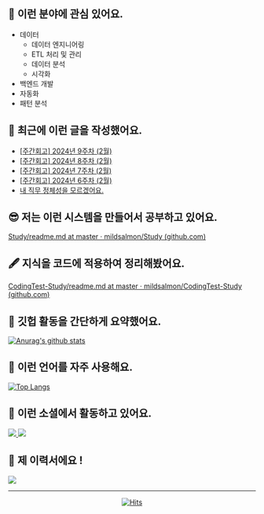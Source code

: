 ## 📡 이런 분야에 관심 있어요.

- 데이터
    - 데이터 엔지니어링
    - ETL 처리 및 관리
    - 데이터 분석
    - 시각화
- 백엔드 개발
- 자동화
- 패턴 분석

## 📝 최근에 이런 글을 작성했어요.

<!-- BLOG-POST-LIST:START -->
- [[주간회고] 2024년 9주차 &lpar;2월&rpar;](https://blex.me/@mildsalmon/%EC%A3%BC%EA%B0%84%ED%9A%8C%EA%B3%A0-2024%EB%85%84-9%EC%A3%BC%EC%B0%A8-2%EC%9B%94)
- [[주간회고] 2024년 8주차 &lpar;2월&rpar;](https://blex.me/@mildsalmon/%EC%A3%BC%EA%B0%84%ED%9A%8C%EA%B3%A0-2024%EB%85%84-8%EC%A3%BC%EC%B0%A8-2%EC%9B%94-nEGNWcST)
- [[주간회고] 2024년 7주차 &lpar;2월&rpar;](https://blex.me/@mildsalmon/%EC%A3%BC%EA%B0%84%ED%9A%8C%EA%B3%A0-2024%EB%85%84-7%EC%A3%BC%EC%B0%A8-2%EC%9B%94)
- [[주간회고] 2024년 6주차 &lpar;2월&rpar;](https://blex.me/@mildsalmon/%EC%A3%BC%EA%B0%84%ED%9A%8C%EA%B3%A0-2024%EB%85%84-6%EC%A3%BC%EC%B0%A8-2%EC%9B%94)
- [내 직무 정체성을 모르겠어요.](https://blex.me/@mildsalmon/%EB%82%B4-%EC%A7%81%EB%AC%B4-%EC%A0%95%EC%B2%B4%EC%84%B1%EC%9D%84-%EB%AA%A8%EB%A5%B4%EA%B2%A0%EC%96%B4%EC%9A%94)
<!-- BLOG-POST-LIST:END -->

## 😎 저는 이런 시스템을 만들어서 공부하고 있어요.

[Study/readme.md at master · mildsalmon/Study (github.com)](https://github.com/mildsalmon/Study/blob/master/readme.md)

## 🖋 지식을 코드에 적용하여 정리해봤어요.

[CodingTest-Study/readme.md at master · mildsalmon/CodingTest-Study (github.com)](https://github.com/mildsalmon/CodingTest-Study/blob/master/readme.md)

## 📑 깃헙 활동을 간단하게 요약했어요.

[![Anurag's github stats](https://github-readme-stats.vercel.app/api?username=mildsalmon&count_private=false&show_icons=true)](https://github.com/mildsalmon)

## 🥇 이런 언어를 자주 사용해요.

[![Top Langs](https://github-readme-stats.vercel.app/api/top-langs/?username=mildsalmon&hide=html)](https://github.com/mildsalmon)

## 🔮 이런 소셜에서 활동하고 있어요.

<p>

<a href="https://blex.me/@mildsalmon/about">
    <img src="http://img.shields.io/badge/BLOG-black?style=plastic&logo=bloglovin">
</a>

<a href="https://solved.ac/profile/mildsalmon">
    <img src="http://img.shields.io/badge/backjoon-blueviolet?style=plastic">
</a>

## 📜 제 이력서에요 !

<!-- <a href="https://mildsalmon.notion.site/c6540c28f55a4d90b4d2dcb181e15307">
    <img src="https://img.shields.io/badge/Resume-orange?style=social&logo=MailChimp">
</a>

<a href="https://mildsalmon.notion.site/c6540c28f55a4d90b4d2dcb181e15307">
    <img src="https://img.shields.io/badge/Resume-orange?style=plastic&logo=MailChimp">
</a>
    
<a href="https://mildsalmon.notion.site/c6540c28f55a4d90b4d2dcb181e15307">
    <img src="https://img.shields.io/badge/Resume-orange?style=plastic&logo=Jordan">
</a>
    
<a href="https://mildsalmon.notion.site/c6540c28f55a4d90b4d2dcb181e15307">
    <img src="https://img.shields.io/badge/Resume-orange?style=plastic&logo=GreenSock">
</a> -->
    
<a href="https://mildsalmon.notion.site/c6540c28f55a4d90b4d2dcb181e15307">
    <img src="https://img.shields.io/badge/Resume-orange?style=plastic&logo=Notion">
</a>
    

---

<p align="center">
    <a href="https://github.com/mildsalmon/">
        <img alt="Hits" src="https://hits.seeyoufarm.com/api/count/incr/badge.svg?url=https%3A%2F%2Fgithub.com%2Fmildsalmon" />
    </a>
</p>

